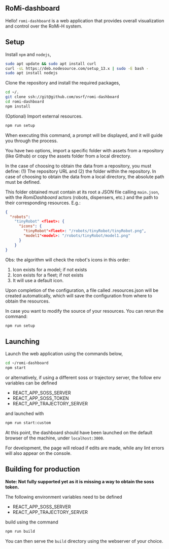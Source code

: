 ## RoMi-dashboard

Hello! `romi-dashboard` is a web application that provides overall visualization and control over the RoMi-H system.

## Setup

Install `npm` and `nodejs`,

```bash
sudo apt update && sudo apt install curl
curl -sL https://deb.nodesource.com/setup_13.x | sudo -E bash -
sudo apt install nodejs
```

Clone the repository and install the required packages,

```bash
cd ~/.
git clone ssh://git@github.com/osrf/romi-dashboard
cd romi-dashboard
npm install

```

(Optional) Import external resources.

```bash
npm run setup
```

When executing this command, a prompt will be displayed, and it will guide you through the process.

You have two options, import a specific folder with assets from a repository (like Github) or copy the assets folder from a local directory.

In the case of choosing to obtain the data from a repository, you must define: (1) The repository URL and (2) the folder within the repository. In case of choosing to obtain the data from a local directory, the absolute path must be defined.

This folder obtained must contain at its root a JSON file calling `main.json`, with the _RomiDashboard_ actors (robots, dispensers, etc.) and the path to their corresponding resources. E.g.:

```json
{
  "robots":
    "tinyRobot" <fleet>: {
      "icons": {
        "tinyRobot"<fleet>: "/robots/tinyRobot/tinyRobot.png",
        "model1"<model>: "/robots/tinyRobot/model1.png"
      }
    }
}
```

Obs: the algorithm will check the robot's icons in this order:

1. Icon exists for a model; if not exists
2. Icon exists for a fleet; if not exists
3. It will use a default icon.

Upon completion of the configuration, a file called .resources.json will be created automatically, which will save the configuration from where to obtain the resources.

In case you want to modify the source of your resources. You can rerun the command:

```bash
npm run setup
```

## Launching

Launch the web application using the commands below,

```bash
cd ~/romi-dashboard
npm start
```

or alternatively, if using a different soss or trajectory server, the follow env variables can be defined

- REACT_APP_SOSS_SERVER
- REACT_APP_SOSS_TOKEN
- REACT_APP_TRAJECTORY_SERVER

and launched with

```bash
npm run start:custom
```

At this point, the dashboard should have been launched on the default browser of the machine, under `localhost:3000`.

For development, the page will reload if edits are made, while any lint errors will also appear on the console.

## Building for production

**Note: Not fully supported yet as it is missing a way to obtain the soss token.**

The following environment variables need to be defined

- REACT_APP_SOSS_SERVER
- REACT_APP_TRAJECTORY_SERVER

build using the command

```bash
npm run build
```

You can then serve the `build` directory using the webserver of your choice.
